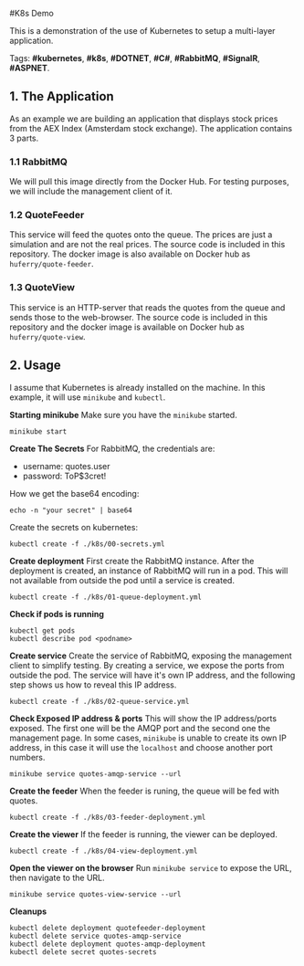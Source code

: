 #K8s Demo

This is a demonstration of the use of Kubernetes to setup a multi-layer application. 

Tags: **#kubernetes**, **#k8s**, **#DOTNET**, **#C#**, **#RabbitMQ**, **#SignalR**, **#ASPNET**.

## 1. The Application
As an example we are building an application that displays stock prices from the AEX Index (Amsterdam stock exchange). The application contains 3 parts.

### 1.1 RabbitMQ
We will pull this image directly from the Docker Hub. For testing purposes, we will include the management client of it.

### 1.2 QuoteFeeder
This service will feed the quotes onto the queue. The prices are just a simulation and are not the real prices. The source code is included in this repository. The docker image is also available on Docker hub as `huferry/quote-feeder`.

### 1.3 QuoteView
This service is an HTTP-server that reads the quotes from the queue and sends those to the web-browser. The source code is included in this repository and the docker image is available on Docker hub as `huferry/quote-view`.

## 2. Usage
I assume that Kubernetes is already installed on the machine. In this example, it will use `minikube` and `kubectl`.

**Starting minikube**
Make sure you have the `minikube` started.
```
minikube start
```

**Create The Secrets**
For RabbitMQ, the credentials are:
- username: quotes.user
- password: ToP$3cret!
  
How we get the base64 encoding:
```
echo -n "your secret" | base64
```
Create the secrets on kubernetes:
```
kubectl create -f ./k8s/00-secrets.yml
```

**Create deployment**
First create the RabbitMQ instance. After the deployment is created, an instance of RabbitMQ will run in a pod. This will not available from outside the pod until a service is created.
```
kubectl create -f ./k8s/01-queue-deployment.yml
```

**Check if pods is running**
```
kubectl get pods
kubectl describe pod <podname>
```

**Create service**
Create the service of RabbitMQ, exposing the management client to simplify testing. By creating a service, we expose the ports from outside the pod. The service will have it's own IP address, and the following step shows us how to reveal this IP address.
```
kubectl create -f ./k8s/02-queue-service.yml
```

**Check Exposed IP address & ports**
This will show the IP address/ports exposed. The first one will be the AMQP port and the second one the management page. In some cases, `minikube` is unable to create its own IP address, in this case it will use the `localhost` and choose another port numbers. 
```
minikube service quotes-amqp-service --url
```

**Create the feeder**
When the feeder is runing, the queue will be fed with quotes.
```
kubectl create -f ./k8s/03-feeder-deployment.yml
```

**Create the viewer**
If the feeder is running, the viewer can be deployed.
```
kubectl create -f ./k8s/04-view-deployment.yml
```

**Open the viewer on the browser**
Run `minikube service` to expose the URL, then navigate to the URL.
```
minikube service quotes-view-service --url
```

**Cleanups**
```
kubectl delete deployment quotefeeder-deployment
kubectl delete service quotes-amqp-service
kubectl delete deployment quotes-amqp-deployment
kubectl delete secret quotes-secrets
```


